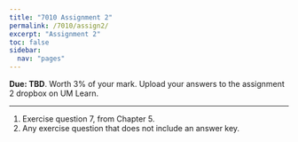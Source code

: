 ```yaml
---
title: "7010 Assignment 2"
permalink: /7010/assign2/
excerpt: "Assignment 2"
toc: false
sidebar:
  nav: "pages"
---
```


**Due: TBD**. Worth 3% of your mark. Upload your answers
to the assignment 2 dropbox on UM Learn.

------------------------------------------------------------------------

1.  Exercise question 7, from Chapter 5.
2.  Any exercise question that does not include an answer key.

